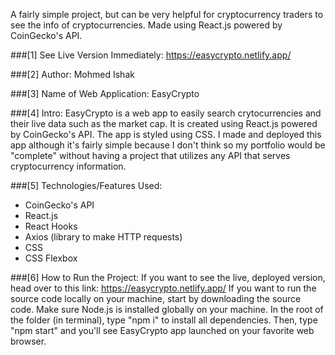 A fairly simple project, but can be very helpful for cryptocurrency traders to see the info of cryptocurrencies. Made using React.js powered by CoinGecko's API.

###[1] See Live Version Immediately: 
https://easycrypto.netlify.app/

###[2] Author:
Mohmed Ishak

###[3] Name of Web Application: 
EasyCrypto

###[4] Intro: 
EasyCrypto is a web app to easily search crytocurrencies and their live data such as the market cap. It is created using React.js powered by CoinGecko's API.
The app is styled using CSS. I made and deployed this app although it's fairly simple because I don't think so my portfolio would be "complete" without having a project
that utilizes any API that serves cryptocurrency information. 

###[5] Technologies/Features Used:
* CoinGecko's API
* React.js
* React Hooks
* Axios (library to make HTTP requests)
* CSS
* CSS Flexbox

###[6] How to Run the Project: 
If you want to see the live, deployed version, head over to this link: https://easycrypto.netlify.app/ If you want to run the source code 
locally on your machine, start by downloading the source code. Make sure Node.js is installed globally on your machine. In the root of the folder (in terminal), type "npm i" 
to install all dependencies. Then, type "npm start" and you'll see EasyCrypto app launched on your favorite web browser.
